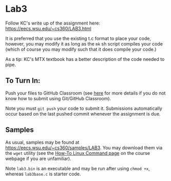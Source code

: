 # Lab3

Follow KC's write up of the assignment here: https://eecs.wsu.edu/~cs360/LAB3.html

It is preferred that you use the existing t.c format to place your code, however, you may modify it as long as the `mk` sh script compiles your code (which of course you may modify such that it does compile your code.)

As a tip: KC's MTX textbook has a better description of the code needed to pipe. 

## To Turn In:
Push your files to GitHub Classroom (see [here](https://eecs.wsu.edu/~cs360/ta_resources/howto-linux-cmds.html) for more details if you do not know how to submit using Git/GitHub Classroom).

Note you must `git push` your code to submit it. Submissions automatically occur based on the last pushed commit whenever the assignment is due.

## Samples
As usual, samples may be found at https://eecs.wsu.edu/~cs360/samples/LAB3. You may download them via the `wget` utility (see the [How-To Linux Command page](https://eecs.wsu.edu/~cs360/ta_resources/howto-linux-cmds.html) on the course webpage if you are unfamiliar).

Note `lab3.bin` is an executable and may be run after using `chmod +x`, whereas `lab3base.c` is starter code.
